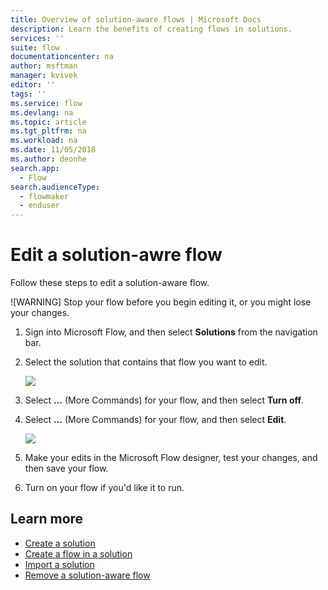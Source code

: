 ```yaml
---
title: Overview of solution-aware flows | Microsoft Docs
description: Learn the benefits of creating flows in solutions.
services: ''
suite: flow
documentationcenter: na
author: msftman
manager: kvivek
editor: ''
tags: ''
ms.service: flow
ms.devlang: na
ms.topic: article
ms.tgt_pltfrm: na
ms.workload: na
ms.date: 11/05/2018
ms.author: deonhe
search.app: 
  - Flow
search.audienceType: 
  - flowmaker
  - enduser
---
```


# Edit a solution-awre flow

Follow these steps to edit a solution-aware flow.

![WARNING] Stop your flow before you begin editing it, or you might lose your changes.

1. Sign into Microsoft Flow, and then select **Solutions** from the navigation bar.
1. Select the solution that contains that flow you want to edit.

    ![](./media/flows-solutions/new-flow-inside-solution.png)

1. Select **...** (More Commands) for your flow, and then select **Turn off**.
1. Select **...** (More Commands) for your flow, and then select **Edit**.

    ![](./media/flows-solutions/edit-flow.png)
1. Make your edits in the Microsoft Flow designer, test your changes, and then save your flow.
1. Turn on your flow if you'd like it to run.

## Learn more

* [Create a solution](create-solution.md)
* [Create a flow in a solution](create-flow-solution.md)
* [Import a solution](import-flow-solution.md)
* [Remove a solution-aware flow](remove-solution-aware-flow.md)